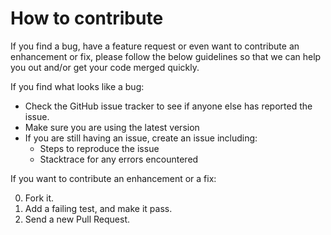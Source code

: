 # How to contribute

If you find a bug, have a feature request or even want to contribute an enhancement or fix, please follow the below guidelines so that we can help you out and/or get your code merged quickly.

If you find what looks like a bug:

* Check the GitHub issue tracker to see if anyone else has reported the issue.
* Make sure you are using the latest version
* If you are still having an issue, create an issue including:
  * Steps to reproduce the issue
  * Stacktrace for any errors encountered

If you want to contribute an enhancement or a fix:

0. Fork it.
0. Add a failing test, and make it pass.
0. Send a new Pull Request.